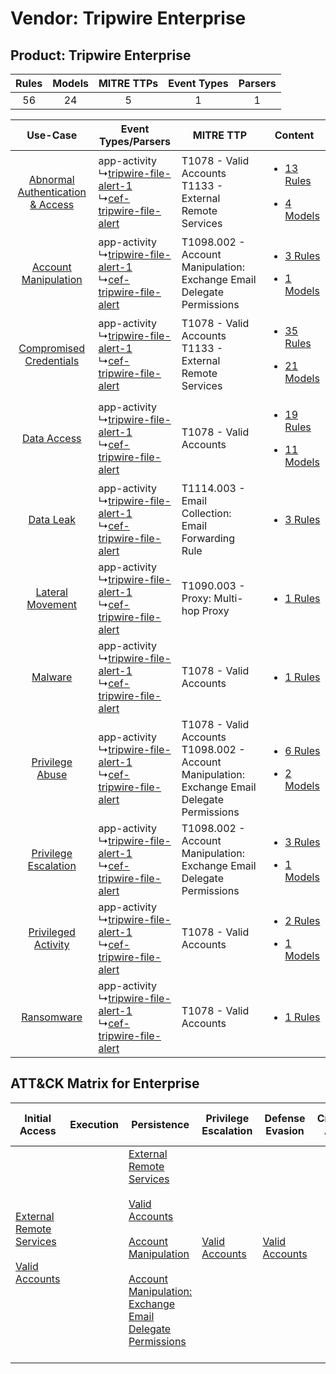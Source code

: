 Vendor: Tripwire Enterprise
===========================
Product: Tripwire Enterprise
----------------------------
| Rules | Models | MITRE TTPs | Event Types | Parsers |
|:-----:|:------:|:----------:|:-----------:|:-------:|
|  56   |   24   |     5      |      1      |    1    |

|    Use-Case    | Event Types/Parsers    | MITRE TTP    | Content    |
|:----:| ---- | ---- | ---- |
| [Abnormal Authentication & Access](../../../UseCases/uc_abnormal_authentication_&_access.md) |  app-activity<br> ↳[tripwire-file-alert-1](Ps/pC_tripwirefilealert1.md)<br> ↳[cef-tripwire-file-alert](Ps/pC_ceftripwirefilealert.md)<br> | T1078 - Valid Accounts<br>T1133 - External Remote Services<br>    | [<ul><li>13 Rules</li></ul><ul><li>4 Models</li></ul>](RM/r_m_tripwire_enterprise_tripwire_enterprise_Abnormal_Authentication_&_Access.md) |
|    [Account Manipulation](../../../UseCases/uc_account_manipulation.md)    |  app-activity<br> ↳[tripwire-file-alert-1](Ps/pC_tripwirefilealert1.md)<br> ↳[cef-tripwire-file-alert](Ps/pC_ceftripwirefilealert.md)<br> | T1098.002 - Account Manipulation: Exchange Email Delegate Permissions<br>    | [<ul><li>3 Rules</li></ul><ul><li>1 Models</li></ul>](RM/r_m_tripwire_enterprise_tripwire_enterprise_Account_Manipulation.md)    |
|          [Compromised Credentials](../../../UseCases/uc_compromised_credentials.md)          |  app-activity<br> ↳[tripwire-file-alert-1](Ps/pC_tripwirefilealert1.md)<br> ↳[cef-tripwire-file-alert](Ps/pC_ceftripwirefilealert.md)<br> | T1078 - Valid Accounts<br>T1133 - External Remote Services<br>    | [<ul><li>35 Rules</li></ul><ul><li>21 Models</li></ul>](RM/r_m_tripwire_enterprise_tripwire_enterprise_Compromised_Credentials.md)         |
|    [Data Access](../../../UseCases/uc_data_access.md)    |  app-activity<br> ↳[tripwire-file-alert-1](Ps/pC_tripwirefilealert1.md)<br> ↳[cef-tripwire-file-alert](Ps/pC_ceftripwirefilealert.md)<br> | T1078 - Valid Accounts<br>    | [<ul><li>19 Rules</li></ul><ul><li>11 Models</li></ul>](RM/r_m_tripwire_enterprise_tripwire_enterprise_Data_Access.md)    |
|    [Data Leak](../../../UseCases/uc_data_leak.md)    |  app-activity<br> ↳[tripwire-file-alert-1](Ps/pC_tripwirefilealert1.md)<br> ↳[cef-tripwire-file-alert](Ps/pC_ceftripwirefilealert.md)<br> | T1114.003 - Email Collection: Email Forwarding Rule<br>    | [<ul><li>3 Rules</li></ul>](RM/r_m_tripwire_enterprise_tripwire_enterprise_Data_Leak.md)    |
|    [Lateral Movement](../../../UseCases/uc_lateral_movement.md)    |  app-activity<br> ↳[tripwire-file-alert-1](Ps/pC_tripwirefilealert1.md)<br> ↳[cef-tripwire-file-alert](Ps/pC_ceftripwirefilealert.md)<br> | T1090.003 - Proxy: Multi-hop Proxy<br>    | [<ul><li>1 Rules</li></ul>](RM/r_m_tripwire_enterprise_tripwire_enterprise_Lateral_Movement.md)    |
|    [Malware](../../../UseCases/uc_malware.md)    |  app-activity<br> ↳[tripwire-file-alert-1](Ps/pC_tripwirefilealert1.md)<br> ↳[cef-tripwire-file-alert](Ps/pC_ceftripwirefilealert.md)<br> | T1078 - Valid Accounts<br>    | [<ul><li>1 Rules</li></ul>](RM/r_m_tripwire_enterprise_tripwire_enterprise_Malware.md)    |
|    [Privilege Abuse](../../../UseCases/uc_privilege_abuse.md)    |  app-activity<br> ↳[tripwire-file-alert-1](Ps/pC_tripwirefilealert1.md)<br> ↳[cef-tripwire-file-alert](Ps/pC_ceftripwirefilealert.md)<br> | T1078 - Valid Accounts<br>T1098.002 - Account Manipulation: Exchange Email Delegate Permissions<br> | [<ul><li>6 Rules</li></ul><ul><li>2 Models</li></ul>](RM/r_m_tripwire_enterprise_tripwire_enterprise_Privilege_Abuse.md)    |
|    [Privilege Escalation](../../../UseCases/uc_privilege_escalation.md)    |  app-activity<br> ↳[tripwire-file-alert-1](Ps/pC_tripwirefilealert1.md)<br> ↳[cef-tripwire-file-alert](Ps/pC_ceftripwirefilealert.md)<br> | T1098.002 - Account Manipulation: Exchange Email Delegate Permissions<br>    | [<ul><li>3 Rules</li></ul><ul><li>1 Models</li></ul>](RM/r_m_tripwire_enterprise_tripwire_enterprise_Privilege_Escalation.md)    |
|    [Privileged Activity](../../../UseCases/uc_privileged_activity.md)    |  app-activity<br> ↳[tripwire-file-alert-1](Ps/pC_tripwirefilealert1.md)<br> ↳[cef-tripwire-file-alert](Ps/pC_ceftripwirefilealert.md)<br> | T1078 - Valid Accounts<br>    | [<ul><li>2 Rules</li></ul><ul><li>1 Models</li></ul>](RM/r_m_tripwire_enterprise_tripwire_enterprise_Privileged_Activity.md)    |
|    [Ransomware](../../../UseCases/uc_ransomware.md)    |  app-activity<br> ↳[tripwire-file-alert-1](Ps/pC_tripwirefilealert1.md)<br> ↳[cef-tripwire-file-alert](Ps/pC_ceftripwirefilealert.md)<br> | T1078 - Valid Accounts<br>    | [<ul><li>1 Rules</li></ul>](RM/r_m_tripwire_enterprise_tripwire_enterprise_Ransomware.md)    |

ATT&CK Matrix for Enterprise
----------------------------
| Initial Access                                                                                                                                   | Execution | Persistence                                                                                                                                                                                                                                                                                                                                 | Privilege Escalation                                                | Defense Evasion                                                     | Credential Access | Discovery | Lateral Movement | Collection                                                                                                                                                            | Command and Control                                                                                                                       | Exfiltration | Impact |
| ------------------------------------------------------------------------------------------------------------------------------------------------ | --------- | ------------------------------------------------------------------------------------------------------------------------------------------------------------------------------------------------------------------------------------------------------------------------------------------------------------------------------------------- | ------------------------------------------------------------------- | ------------------------------------------------------------------- | ----------------- | --------- | ---------------- | --------------------------------------------------------------------------------------------------------------------------------------------------------------------- | ----------------------------------------------------------------------------------------------------------------------------------------- | ------------ | ------ |
| [External Remote Services](https://attack.mitre.org/techniques/T1133)<br><br>[Valid Accounts](https://attack.mitre.org/techniques/T1078)<br><br> |           | [External Remote Services](https://attack.mitre.org/techniques/T1133)<br><br>[Valid Accounts](https://attack.mitre.org/techniques/T1078)<br><br>[Account Manipulation](https://attack.mitre.org/techniques/T1098)<br><br>[Account Manipulation: Exchange Email Delegate Permissions](https://attack.mitre.org/techniques/T1098/002)<br><br> | [Valid Accounts](https://attack.mitre.org/techniques/T1078)<br><br> | [Valid Accounts](https://attack.mitre.org/techniques/T1078)<br><br> |                   |           |                  | [Email Collection](https://attack.mitre.org/techniques/T1114)<br><br>[Email Collection: Email Forwarding Rule](https://attack.mitre.org/techniques/T1114/003)<br><br> | [Proxy: Multi-hop Proxy](https://attack.mitre.org/techniques/T1090/003)<br><br>[Proxy](https://attack.mitre.org/techniques/T1090)<br><br> |              |        |